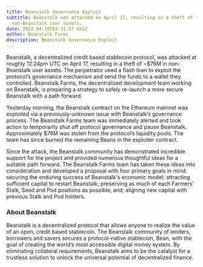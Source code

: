 ```yaml
---
title: Beanstalk Governance Exploit
subtitle: Beanstalk was attacked on April 17, resulting in a theft of ~$76M in
  non-Beanstalk user assets.
date: 2022-04-19T02:31:57.641Z
author: Beanstalk Farms
description: Beanstalk Governance Exploit
---
```

Beanstalk, a decentralized credit based stablecoin protocol, was attacked at roughly 12:24pm UTC on April 17, resulting in a theft of ~$76M in non-Beanstalk user assets. The perpetrator used a flash loan to exploit the protocol’s governance mechanism and send the funds to a wallet they controlled. Beanstalk Farms, the decentralized development team working on Beanstalk, is preparing a strategy to safely re-launch a more secure Beanstalk with a path forward.

Yesterday morning, the Beanstalk contract on the Ethereum mainnet was exploited via a previously-unknown issue with Beanstalk’s governance process. The Beanstalk Farms team was immediately alerted and took action to temporarily shut off protocol governance and pause Beanstalk. Approximately $76M was stolen from the protocol’s liquidity pools. The team has since burned the remaining Beans in the exploiter contract.

Since the attack, the Beanstalk community has demonstrated incredible support for the project and provided numerous thoughtful ideas for a suitable path forward. The Beanstalk Farms team has taken these ideas into consideration and developed a proposal with four primary goals in mind:  securing the enduring success of Beanstalk's economic model; attracting sufficient capital to restart Beanstalk; preserving as much of each Farmers' Stalk, Seed and Pod positions as possible, and; aligning new capital with previous Stalk and Pod holders.

### About Beanstalk

Beanstalk is a decentralized protocol that allows anyone to realize the value of an open, credit based stablecoin. The Beanstalk community of lenders, borrowers and savers secures a protocol-native stablecoin, Bean, with the goal of creating the world’s most accessible digital money system. By eliminating collateral requirements, Beanstalk aims to be the catalyst for a trustless solution to unlock the universal potential of decentralized finance.